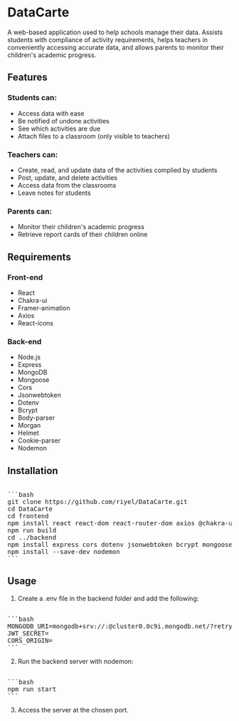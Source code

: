 # DataCarte
A web-based application used to help schools manage their data. Assists students with compliance of activity requirements, helps teachers in conveniently accessing accurate data, and allows parents to monitor their children's academic progress.

## Features  
### Students can:  
- Access data with ease  
- Be notified of undone activities  
- See which activities are due  
- Attach files to a classroom (only visible to teachers)

### Teachers can:  
- Create, read, and update data of the activities complied by students  
- Post, update, and delete activities  
- Access data from the classrooms  
- Leave notes for students

### Parents can:  
- Monitor their children's academic progress
- Retrieve report cards of their children online

## Requirements
### Front-end
- React  
- Chakra-ui  
- Framer-animation  
- Axios  
- React-icons

### Back-end
- Node.js  
- Express  
- MongoDB  
- Mongoose  
- Cors  
- Jsonwebtoken  
- Dotenv  
- Bcrypt  
- Body-parser  
- Morgan  
- Helmet  
- Cookie-parser  
- Nodemon

## Installation  
<pre>  
```bash  
git clone https://github.com/riyel/DataCarte.git  
cd DataCarte  
cd frontend  
npm install react react-dom react-router-dom axios @chakra-ui/react @emotion/react framer-motion react-icons  
npm run build  
cd ../backend  
npm install express cors dotenv jsonwebtoken bcrypt mongoose helmet morgan cookie-parser  
npm install --save-dev nodemon  
```  
</pre>  

## Usage  
1. Create a .env file in the backend folder and add the following:  
<pre>  
```bash  
MONGODB_URI=mongodb+srv://<username>:<password>@cluster0.0c9i.mongodb.net/<database>?retryWrites=true&w=majority  
JWT_SECRET=<secret>  
CORS_ORIGIN=<port>
```  
</pre>  
2. Run the backend server with nodemon:  
<pre>  
```bash  
npm run start  
```  
</pre>  
3. Access the server at the chosen port.  
